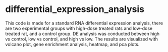 # differential_expression_analysis

This code is made for a standard RNA differential expression analysis, there are two experimental groups with high-dose treated rats and low-dose treated rat, and a control group. DE analysis was conducted between high vs control, low vs control, and high vs low. The results are visualized with volcano plot, gene enrichment analysis, heatmap, and pca plots. 
